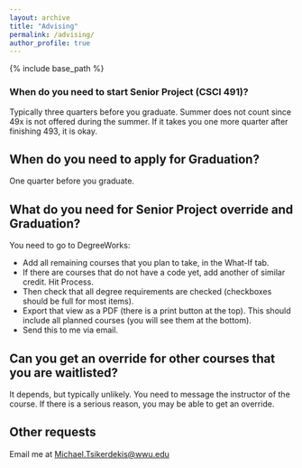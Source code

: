 ```yaml
---
layout: archive
title: "Advising"
permalink: /advising/
author_profile: true
---
```


{% include base_path %}

### When do you need to start Senior Project (CSCI 491)?
Typically three quarters before you graduate. Summer does not count since 49x is not offered during the summer. If it takes you one more quarter after finishing 493, it is okay.

## When do you need to apply for Graduation?
One quarter before you graduate.

## What do you need for Senior Project override and Graduation?

You need to go to DegreeWorks:

- Add all remaining courses that you plan to take, in the What-If tab.
- If there are courses that do not have a code yet, add another of similar credit. Hit Process.
- Then check that all degree requirements are checked (checkboxes should be full for most items).
- Export that view as a PDF (there is a print button at the top). This should include all planned courses (you will see them at the bottom).
- Send this to me via email.

## Can you get an override for other courses that you are waitlisted?
It depends, but typically unlikely. You need to message the instructor of the course. If there is a serious reason, you may be able to get an override.

## Other requests

Email me at Michael.Tsikerdekis@wwu.edu
